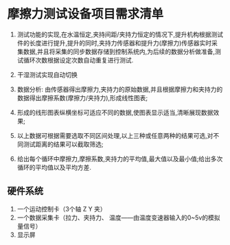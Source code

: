 # 摩擦力测试设备项目需求清单

1. 测试功能的实现,在水温恒定,夹持间距/夹持力恒定的情况下,提升机构根据测试件的长度进行提升,提升的同时,夹持力传感器和提升力(摩擦力)传感器实时采集数据,并且将采集的同步数据存储到控制系统内,为后续的数据分析做准备,测试循环次数根据设定次数自动重复进行测试.

2. 干湿测试实现自动切换

3. 数据分析: 由传感器得出摩擦力,夹持力的原始数据,并且根据摩擦力和夹持力的数据得出摩擦系数(摩擦力/夹持力),形成线性图表;
4. 形成的线形图表纵横坐标可适应不同的数据,使图表显示适当,清晰展现数据效果;
5. 以上数据可根据需要选取不同区间处理,以上三种或任意两种的结果可选,对不同测试距离的结果可以截取筛选;
6. 给出每个循环中摩擦力,摩擦系数,夹持力的平均值,最大值以及最小值;给出多次循环的平均值以及平均方差.

## 硬件系统
1. 一个运动控制卡（3个轴 Z  Y  夹）  
2. 一个数据采集卡（拉力、夹持力、 温度——由温度变速器输入的0~5v的模拟量信号）
3. 显示屏